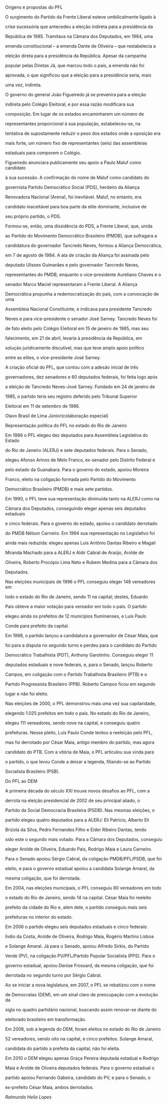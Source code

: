 

Origens e propostas do PFL



O surgimento do Partido da Frente Liberal esteve umbilicalmente ligado à

crise sucessória que antecedeu a eleição indireta para a presidência da

República de 1985. Tramitava na Câmara dos Deputados, em 1984, uma

emenda constitucional – a emenda Dante de Oliveira – que restabelecia a

eleição direta para a presidência da República. Apesar da campanha

popular pelas Diretas Já, que marcou todo o país, a emenda não foi

aprovada, o que significou que a eleição para a presidência seria, mais

uma vez, indireta.



O governo do general João Figueiredo já se prevenira para a eleição

indireta pelo Colégio Eleitoral, e por essa razão modificara sua

composição. Em lugar de os estados encaminharem um número de

representantes proporcional à sua população, estabeleceu-se, na

tentativa de supostamente reduzir o peso dos estados onde a oposição era

mais forte, um número fixo de representantes (seis) das assembleias

estaduais para comporem o Colégio.



Figueiredo anunciara publicamente seu apoio a Paulo Maluf como candidato

à sua sucessão. A confirmação do nome de Maluf como candidato do

governista Partido Democrático Social (PDS), herdeiro da Aliança

Renovadora Nacional (Arena), foi inevitável. Maluf, no entanto, era

candidato inaceitável para boa parte da elite dominante, inclusive de

seu próprio partido, o PDS.



Formou-se, então, uma dissidência do PDS, a Frente Liberal, que, unida

ao Partido do Movimento Democrático Brasileiro (PMDB), que sufragara a

candidatura do governador Tancredo Neves, formou a Aliança Democrática,

em 7 de agosto de 1984. A ata de criação da Aliança foi assinada pelo

deputado Ulisses Guimarães e pelo governador Tancredo Neves,

representantes do PMDB, enquanto o vice-presidente Aureliano Chaves e o

senador Marco Maciel representaram a Frente Liberal. A Aliança

Democrática propunha a redemocratização do país, com a convocação de uma

Assembleia Nacional Constituinte, e indicava para presidente Tancredo

Neves e para vice-presidente o senador José Sarney. Tancredo Neves foi

de fato eleito pelo Colégio Eleitoral em 15 de janeiro de 1985, mas seu

falecimento, em 21 de abril, levaria à presidência da República, em

solução juridicamente discutível, mas que teve amplo apoio político

entre as elites, o vice-presidente José Sarney.



A criação oficial do PFL, que contou com a adesão inicial de três

governadores, dez senadores e 60 deputados federais, foi feita logo após

a eleição de Tancredo Neves-José Sarney. Fundado em 24 de janeiro de

1985, o partido teria seu registro deferido pelo Tribunal Superior

Eleitoral em 11 de setembro de 1986.



Olavo Brasil de Lima Júnior(colaboração especial)



Representação política do PFL no estado do Rio de Janeiro



Em 1986 o PFL elegeu dez deputados para Assembleia Legislativa do Estado

do Rio de Janeiro (ALERJ) e sete deputados federais. Para o Senado,

elegeu Afonso Arinos de Melo Franco, ex-senador pelo Distrito Federal e

pelo estado da Guanabara. Para o governo do estado, apoiou Moreira

Franco, eleito na coligação formada pelo Partido do Movimento

Democrático Brasileiro (PMDB) e mais sete partidos.



Em 1990, o PFL teve sua representação diminuída tanto na ALERJ como na

Câmara dos Deputados, conseguindo eleger apenas seis deputados estaduais

e cinco federais. Para o governo do estado, apoiou o candidato derrotado

do PMDB Nélson Carneiro. Em 1994 sua representação no Legislativo foi

ainda mais reduzida: elegeu apenas Luís Antônio Dantas Ribeiro e Magali

Miranda Machado para a ALERJ e Aldir Cabral de Araújo, Arolde de

Oliveira, Roberto Procópio Lima Neto e Rubem Medina para a Câmara dos

Deputados.



Nas eleições municipais de 1996 o PFL conseguiu eleger 148 vereadores em

todo o estado do Rio de Janeiro, sendo 11 na capital; destes, Eduardo

Pais obteve a maior votação para vereador em todo o país. O partido

elegeu ainda os prefeitos de 12 municípios fluminenses, e Luís Paulo

Conde para prefeito da capital.



Em 1998, o partido lançou a candidatura a governador de César Maia, que

foi para a disputa no segundo turno e perdeu para o candidato do Partido

Democrático Trabalhista (PDT), Anthony Garotinho. Conseguiu eleger 11

deputados estaduais e nove federais, e, para o Senado, lançou Roberto

Campos, em coligação com o Partido Trabalhista Brasileiro (PTB) e o

Partido Progressista Brasileiro (PPB). Roberto Campos ficou em segundo

lugar e não foi eleito.



Nas eleições de 2000, o PFL demonstrou mais uma vez sua capilaridade,

elegendo 1.025 prefeitos em todo o país. No estado do Rio de Janeiro,

elegeu 111 vereadores, sendo nove na capital, e conseguiu quatro

prefeituras. Nesse pleito, Luís Paulo Conde tentou a reeleição pelo PFL,

mas foi derrotado por César Maia, antigo membro do partido, mas agora

candidato do PTB. Com a vitória de Maia, o PFL articulou sua vinda para

o partido, o que levou Conde a deixar a legenda, filiando-se ao Partido

Socialista Brasileiro (PSB).



Do PFL ao DEM



A primeira década do século XXI trouxe novos desafios ao PFL, com a

derrota na eleição presidencial de 2002 de seu principal aliado, o

Partido da Social Democracia Brasileira (PSDB). Nas mesmas eleições, o

partido elegeu quatro deputados para a ALERJ: Eli Patrício, Alberto Eli

Brizola da Silva, Pedro Fernandes Filho e Eider Ribeiro Dantas, tendo

sido este o segundo mais votado. Para a Câmara dos Deputados, conseguiu

eleger Arolde de Oliveira, Eduardo Pais, Rodrigo Maia e Laura Carneiro.

Para o Senado apoiou Sérgio Cabral, da coligação PMDB/PFL/PSDB, que foi

eleito, e para o governo estadual apoiou a candidata Solange Amaral, da

mesma coligação, que foi derrotada.



Em 2004, nas eleições municipais, o PFL conseguiu 80 vereadores em todo

o estado do Rio de Janeiro, sendo 14 na capital. César Maia foi reeleito

prefeito da cidade do Rio e, além dele, o partido conseguiu mais seis

prefeituras no interior do estado.



Em 2006 o partido elegeu seis deputados estaduais e cinco federais:

Índio da Costa, Arolde de Oliveira, Rodrigo Maia, Rogério Martins Lisboa

e Solange Amaral. Já para o Senado, apoiou Alfredo Sirkis, do Partido

Verde (PV), na coligação PV/PFL/Partido Popular Socialista (PPS). Para o

governo estadual, apoiou Denise Frossard, da mesma coligação, que foi

derrotada no segundo turno por Sérgio Cabral.



Ao se iniciar a nova legislatura, em 2007, o PFL se rebatizou com o nome

de Democratas (DEM), em um sinal claro de preocupação com a evolução da

sigla no quadro partidário nacional, buscando assim renovar-se diante do

eleitorado brasileiro em transformação.



Em 2008, sob a legenda do DEM, foram eleitos no estado do Rio de Janeiro

52 vereadores, sendo oito na capital, e cinco prefeitos. Solange Amaral,

candidata do partido a prefeita da capital, não foi eleita.



Em 2010 o DEM elegeu apenas Graça Pereira deputada estadual e Rodrigo

Maia e Arolde de Oliveira deputados federais. Para o governo estadual o

partido apoiou Fernando Gabeira, candidato do PV, e para o Senado, o

ex-prefeito César Maia, ambos derrotados.



*Raimundo Helio Lopes*



